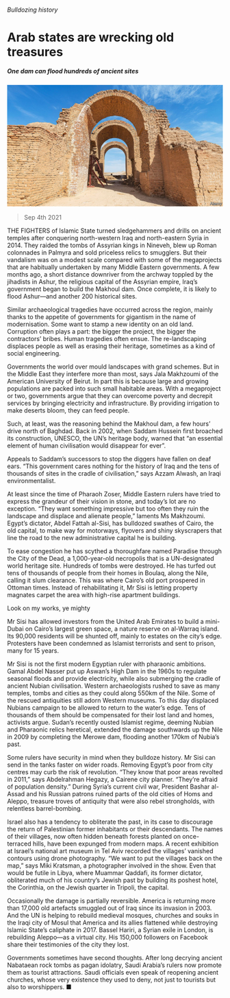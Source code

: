 ###### Bulldozing history

# Arab states are wrecking old treasures 

##### One dam can flood hundreds of ancient sites 

![image](images/20210904_MAP001_0.jpg) 

> Sep 4th 2021 

THE FIGHTERS of Islamic State turned sledgehammers and drills on ancient temples after conquering north-western Iraq and north-eastern Syria in 2014. They raided the tombs of Assyrian kings in Nineveh, blew up Roman colonnades in Palmyra and sold priceless relics to smugglers. But their vandalism was on a modest scale compared with some of the megaprojects that are habitually undertaken by many Middle Eastern governments. A few months ago, a short distance downriver from the archway toppled by the jihadists in Ashur, the religious capital of the Assyrian empire, Iraq’s government began to build the Makhoul dam. Once complete, it is likely to flood Ashur—and another 200 historical sites.

Similar archaeological tragedies have occurred across the region, mainly thanks to the appetite of governments for gigantism in the name of modernisation. Some want to stamp a new identity on an old land. Corruption often plays a part: the bigger the project, the bigger the contractors’ bribes. Human tragedies often ensue. The re-landscaping displaces people as well as erasing their heritage, sometimes as a kind of social engineering.


Governments the world over mould landscapes with grand schemes. But in the Middle East they interfere more than most, says Jala Makhzoumi of the American University of Beirut. In part this is because large and growing populations are packed into such small habitable areas. With a megaproject or two, governments argue that they can overcome poverty and decrepit services by bringing electricity and infrastructure. By providing irrigation to make deserts bloom, they can feed people.

Such, at least, was the reasoning behind the Makhoul dam, a few hours’ drive north of Baghdad. Back in 2002, when Saddam Hussein first broached its construction, UNESCO, the UN’s heritage body, warned that “an essential element of human civilisation would disappear for ever”.

Appeals to Saddam’s successors to stop the diggers have fallen on deaf ears. “This government cares nothing for the history of Iraq and the tens of thousands of sites in the cradle of civilisation,” says Azzam Alwash, an Iraqi environmentalist.

At least since the time of Pharaoh Zoser, Middle Eastern rulers have tried to express the grandeur of their vision in stone, and today’s lot are no exception. “They want something impressive but too often they ruin the landscape and displace and alienate people,” laments Ms Makhzoumi. Egypt’s dictator, Abdel Fattah al-Sisi, has bulldozed swathes of Cairo, the old capital, to make way for motorways, flyovers and shiny skyscrapers that line the road to the new administrative capital he is building.

To ease congestion he has scythed a thoroughfare named Paradise through the City of the Dead, a 1,000-year-old necropolis that is a UN-designated world heritage site. Hundreds of tombs were destroyed. He has turfed out tens of thousands of people from their homes in Boulaq, along the Nile, calling it slum clearance. This was where Cairo’s old port prospered in Ottoman times. Instead of rehabilitating it, Mr Sisi is letting property magnates carpet the area with high-rise apartment buildings.

Look on my works, ye mighty

Mr Sisi has allowed investors from the United Arab Emirates to build a mini-Dubai on Cairo’s largest green space, a nature reserve on al-Warraq island. Its 90,000 residents will be shunted off, mainly to estates on the city’s edge. Protesters have been condemned as Islamist terrorists and sent to prison, many for 15 years.

Mr Sisi is not the first modern Egyptian ruler with pharaonic ambitions. Gamal Abdel Nasser put up Aswan’s High Dam in the 1960s to regulate seasonal floods and provide electricity, while also submerging the cradle of ancient Nubian civilisation. Western archaeologists rushed to save as many temples, tombs and cities as they could along 550km of the Nile. Some of the rescued antiquities still adorn Western museums. To this day displaced Nubians campaign to be allowed to return to the water’s edge. Tens of thousands of them should be compensated for their lost land and homes, activists argue. Sudan’s recently ousted Islamist regime, deeming Nubian and Pharaonic relics heretical, extended the damage southwards up the Nile in 2009 by completing the Merowe dam, flooding another 170km of Nubia’s past.

Some rulers have security in mind when they bulldoze history. Mr Sisi can send in the tanks faster on wider roads. Removing Egypt’s poor from city centres may curb the risk of revolution. “They know that poor areas revolted in 2011,” says Abdelrahman Hegazy, a Cairene city planner. “They’re afraid of population density.” During Syria’s current civil war, President Bashar al-Assad and his Russian patrons ruined parts of the old cities of Homs and Aleppo, treasure troves of antiquity that were also rebel strongholds, with relentless barrel-bombing.

Israel also has a tendency to obliterate the past, in its case to discourage the return of Palestinian former inhabitants or their descendants. The names of their villages, now often hidden beneath forests planted on once-terraced hills, have been expunged from modern maps. A recent exhibition at Israel’s national art museum in Tel Aviv recorded the villages’ vanished contours using drone photography. “We want to put the villages back on the map,” says Miki Kratsman, a photographer involved in the show. Even that would be futile in Libya, where Muammar Qaddafi, its former dictator, obliterated much of his country’s Jewish past by building its poshest hotel, the Corinthia, on the Jewish quarter in Tripoli, the capital.

Occasionally the damage is partially reversible. America is returning more than 17,000 old artefacts smuggled out of Iraq since its invasion in 2003. And the UN is helping to rebuild medieval mosques, churches and souks in the Iraqi city of Mosul that America and its allies flattened while destroying Islamic State’s caliphate in 2017. Bassel Hariri, a Syrian exile in London, is rebuilding Aleppo—as a virtual city. His 150,000 followers on Facebook share their testimonies of the city they lost.

Governments sometimes have second thoughts. After long decrying ancient Nabataean rock tombs as pagan idolatry, Saudi Arabia’s rulers now promote them as tourist attractions. Saudi officials even speak of reopening ancient churches, whose very existence they used to deny, not just to tourists but also to worshippers. ■

